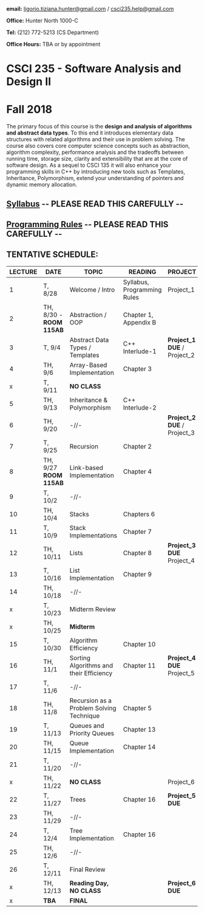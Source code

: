 **email:** ligorio.tiziana.hunter@gmail.com  / csci235.help@gmail.com 

**Office:** Hunter North 1000-C 

**Tel:** (212) 772-5213 (CS Department)

**Office Hours:** TBA or by appointment

# CSCI 235 - Software Analysis and Design II 
# Fall 2018


The primary focus of this course is the **design and analysis of algorithms and abstract data types**. To this end it introduces elementary data structures with related algorithms and their use in problem solving. The course also covers core computer science concepts such as abstraction, algorithm complexity, performance analysis and the tradeoffs between running time, storage size, clarity and extensibility that are at the core of software design. As a sequel to CSCI 135 it will also enhance your programming skills in C++ by introducing new tools such as Templates, Inheritance, Polymorphism, extend your understanding of pointers and dynamic memory allocation.







## [Syllabus](CSCI235_Fall2018_Syllabus.pdf)   **-- PLEASE READ THIS CAREFULLY --**






## [Programming Rules](CSCI235_Fall2018_ProgrammingRules.pdf) **-- PLEASE READ THIS CAREFULLY --**







## TENTATIVE SCHEDULE:

LECTURE | DATE | TOPIC | READING | PROJECT | SLIDES
------- | ---- | ----- | -------- | --------- | ------- |
1 | T, 8/28 | Welcome / Intro | Syllabus, Programming Rules | Project_1 |
2 | TH,  8/30 - **ROOM 115AB** | Abstraction / OOP | Chapter 1, Appendix B   | |
3 | T, 9/4 | Abstract Data Types / Templates | C++ Interlude-1 | **Project_1 DUE** /  Project_2 |
4 | TH, 9/6 | Array-Based Implementation | Chapter 3  | |
x | T, 9/11 | **NO CLASS** | | |
5 | TH, 9/13 | Inheritance  & Polymorphism | C++ Interlude-2 |  |
6 | TH, 9/20 | -//- |  |  **Project_2 DUE**  /  Project_3 |
7 | T, 9/25 | Recursion | Chapter 2 |  |
8 | TH, 9/27 **ROOM 115AB** | Link-based Implementation | Chapter 4 |
9 | T, 10/2 | -//-  |  | |
10 | TH, 10/4 | Stacks | Chapters 6 |  |
11 | T, 10/9 | Stack Implementations | Chapter 7 | | 
12 | TH, 10/11 | Lists | Chapter 8 | **Project_3 DUE** Project_4 |  |
13 | T, 10/16 | List Implementation | Chapter 9 |  | |
14 | TH, 10/18 | -//- | | | | 
x | T, 10/23 | Midterm Review | |  |  |
x | TH, 10/25 | **Midterm** |  |  |  |
15 | T, 10/30 | Algorithm Efficiency | Chapter 10 | | |
16 | TH, 11/1 | Sorting Algorithms and their Efficiency | Chapter 11 | **Project_4 DUE** Project_5  |
17 | T, 11/6 | -//- |  | | | 
18 | TH, 11/8 | Recursion as a Problem Solving Technique | Chapter 5 | 
19 | T, 11/13 | Queues and Priority Queues | Chapter 13 |
20 | TH, 11/15 | Queue Implementation | Chapter 14 | 
21 | T, 11/20 | -//- | 
x | TH, 11/22 | **NO CLASS** | | Project_6 | 
22 | T, 11/27 | Trees | Chapter 16 | **Project_5 DUE** | 
23 | TH, 11/29 | -//- | 
24 | T, 12/4 | Tree Implementation | Chapter 16 | 
25 | TH, 12/6 | -//- |
26 | T, 12/11 | Final Review | 
x | TH, 12/13 | **Reading Day,   NO CLASS** | | **Project_6 DUE** |
x | **TBA** | **FINAL** | 

